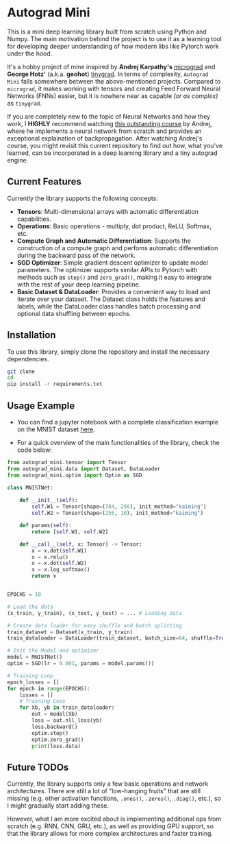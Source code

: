 # Autograd Mini 

This is a mini deep learning library built from scratch using Python and Numpy. The main motivation behind the project is to use it as a learning tool for developing deeper understanding of how modern libs like Pytorch work under the hood.

It's a hobby project of mine inspired by **Andrej Karpathy's** [micrograd](https://github.com/karpathy/micrograd) and **George Hotz'** (a.k.a. **geohot**) [tinygrad](https://github.com/tinygrad/tinygrad). In terms of complexity, `Autograd Mini` falls somewhere between the above-mentioned projects. Compared to `micrograd`, it makes working with tensors and creating Feed Forward Neural Networks (FNNs) easier, but it is nowhere near as capable *(or as complex)* as `tinygrad`. 

If you are completely new to the topic of Neural Networks and how they work, I **HIGHLY** recommend watching [this outstanding course](https://www.youtube.com/watch?v=VMj-3S1tku0) by Andrej, where he implements a neural network from scratch and provides an exceptional explaination of backpropagation. After watching Andrej's course, you might revisit this current repository to find out how, what you've learned, can be incorporated in a deep learning library and a tiny autograd engine.

## Current Features

Currently the library supports the following concepts:

- **Tensors**: Multi-dimensional arrays with automatic differentiation capabilities.
- **Operations**: Basic operations - multiply, dot product, ReLU, Softmax, etc.
- **Compute Graph and Automatic Differentiation**: Supports the construction of a compute graph and perfoms automatic differentiation during the backward pass of the network.
- **SGD Optimizer**:  Simple gradient descent optimizer to update model parameters. The optimizer supports similar APIs to Pytorch with methods such as `step()` and `zero_grad()`, making it easy to integrate with the rest of your deep learning pipeline.
- **Basic Dataset & DataLoader**: Provides a convenient way to load and iterate over your dataset. The Dataset class holds the features and labels, while the DataLoader class handles batch processing and optional data shuffling between epochs.

## Installation

To use this library, simply clone the repository and install the necessary dependencies.

```bash
git clone  
cd  
pip install -r requirements.txt
```

## Usage Example
- You can find a jupyter notebook with a complete classification example on the MNIST dataset [here](https://github.com/d-rangelov/autograd_mini/).

- For a quick overview of the main functionalities of the library, check the code below:

```python
from autograd_mini.tensor import Tensor
from autograd_mini.data import Dataset, DataLoader
from autograd_mini.optim import Optim as SGD

class MNISTNet:
    
    def __init__(self):
        self.W1 = Tensor(shape=(784, 256), init_method="kaiming")
        self.W2 = Tensor(shape=(256, 10), init_method="kaiming")

    def params(self):
        return [self.W1, self.W2]

    def __call__(self, x: Tensor) -> Tensor:
        x = x.dot(self.W1)
        x = x.relu()
        x = x.dot(self.W2)
        x = x.log_softmax()
        return x


EPOCHS = 10

# Load the data
(x_train, y_train), (x_test, y_test) = ... # Loading data

# Create data loader for easy shuffle and batch splitting
train_dataset = Dataset(x_train, y_train)
train_dataloader = DataLoader(train_dataset, batch_size=64, shuffle=True)

# Init the Model and optimizer
model = MNISTNet()
optim = SGD(lr = 0.001, params = model.params())

# Training Loop
epoch_losses = []
for epoch in range(EPOCHS):
    losses = []
    # Training Loss
    for Xb, yb in train_dataloader:
        out = model(Xb)
        loss = out.nll_loss(yb)
        loss.backward()
        optim.step()
        optim.zero_grad()
        print(loss.data)

```
## Future TODOs
Currently, the library supports only a few basic operations and network architectures. There are still a lot of "low-hanging fruits" that are still missing (e.g. other activation functions, `.ones()`, `.zeros()`, `.diag()`, etc.), so I might gradually start adding these.

However, what I am more excited about is implementing additional ops from scratch (e.g. RNN, CNN, GRU, etc.), as well as providing GPU support, so that the library allows for more complex architectures and faster training. 